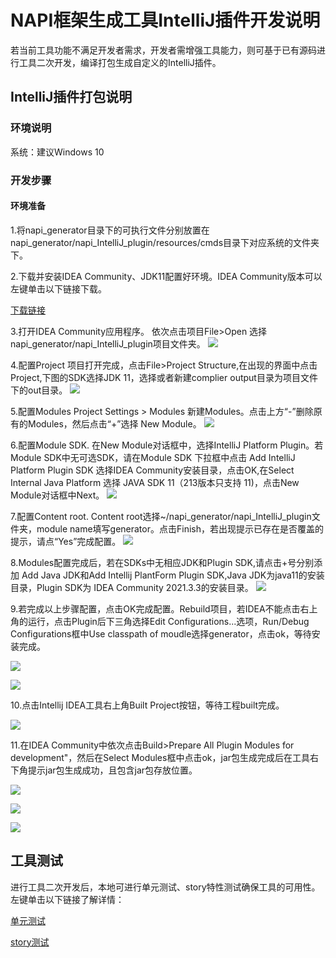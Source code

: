 # NAPI框架生成工具IntelliJ插件开发说明

若当前工具功能不满足开发者需求，开发者需增强工具能力，则可基于已有源码进行工具二次开发，编译打包生成自定义的IntelliJ插件。

## IntelliJ插件打包说明

### 环境说明

系统：建议Windows 10

### 开发步骤

#### 环境准备

1.将napi_generator目录下的可执行文件分别放置在napi_generator/napi_IntelliJ_plugin/resources/cmds目录下对应系统的文件夹下。

2.下载并安装IDEA Community、JDK11配置好环境。IDEA Community版本可以左键单击以下链接下载。

[下载链接](https://www.jetbrains.com/idea/download/)

3.打开IDEA Community应用程序。
依次点击项目File>Open 选择napi_generator/napi_IntelliJ_plugin项目文件夹。
![](../../figures/IntelliJ_env_config_open_proj.png)

4.配置Project
项目打开完成，点击File>Project Structure,在出现的界面中点击Project,下图的SDK选择JDK 11，选择或者新建complier output目录为项目文件下的out目录。
![](../../figures/IntelliJ_env_proj_structure.png)

5.配置Modules
Project Settings > Modules 新建Modules。点击上方“-”删除原有的Modules，然后点击“+”选择 New Module。
![](../../figures/IntelliJ_env_Proj_Module.png)

6.配置Module SDK.
在New Module对话框中，选择IntelliJ Platform Plugin。若Module SDK中无可选SDK，请在Module SDK 下拉框中点击 Add IntelliJ Platform Plugin SDK 选择IDEA Community安装目录，点击OK,在Select Internal Java Platform 选择 JAVA SDK 11（213版本只支持 11)，点击New Module对话框中Next。
![](../../figures/IntelliJ_env_Proj_Module_New.png)

7.配置Content root.
Content root选择~/napi_generator/napi_IntelliJ_plugin文件夹，module name填写generator。点击Finish，若出现提示已存在是否覆盖的提示，请点“Yes”完成配置。
![](../../figures/IntelliJ_env_module_root.png)

8.Modules配置完成后，若在SDKs中无相应JDK和Plugin SDK,请点击+号分别添加 Add Java JDK和Add Intellij PlantForm Plugin SDK,Java JDK为java11的安装目录，Plugin SDK为 IDEA Community 2021.3.3的安装目录。
![](../../figures/IntelliJ_env_config_SDKs.png)

9.若完成以上步骤配置，点击OK完成配置。Rebuild项目，若IDEA不能点击右上角的运行，点击Plugin后下三角选择Edit Configurations...选项，Run/Debug Configurations框中Use classpath of moudle选择generator，点击ok，等待安装完成。

![](../../figures/IntelliJ_env_configurations.png)

![](../../figures/IntelliJ_env_run_debug.png)

10.点击Intellij IDEA工具右上角Built Project按钮，等待工程built完成。

![](../../figures/IntelliJ_env_built_pro.png)

11.在IDEA Community中依次点击Build>Prepare All Plugin Modules for development"，然后在Select Modules框中点击ok，jar包生成完成后在工具右下角提示jar包生成成功，且包含jar包存放位置。

![](../../figures/IntelliJ_env_built_jar.png)

![](../../figures/IntelliJ_env_select_moudles.png)

![](../../figures/IntelliJ_env_built_jar_success.png)

## 工具测试

进行工具二次开发后，本地可进行单元测试、story特性测试确保工具的可用性。左键单击以下链接了解详情：

[单元测试](https://gitee.com/openharmony/napi_generator/blob/master/test/unittest/README_ZH.md)

[story测试](https://gitee.com/openharmony/napi_generator/blob/master/test/storytest/README_ZH.md)

